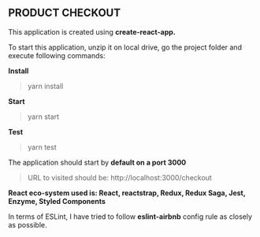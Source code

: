 ## **PRODUCT CHECKOUT**

This application is created using **create-react-app.**

To start this application, unzip it on local drive, go the project folder and execute following commands:

**Install**

> yarn install

**Start**

> yarn start

**Test**

> yarn test

The application should start by **default on a port 3000**

> URL to visited should be: http://localhost:3000/checkout

**React eco-system used is: React, reactstrap, Redux, Redux Saga, Jest, Enzyme, Styled Components**

In terms of ESLint, I have tried to follow **eslint-airbnb** config rule as closely as possible.
